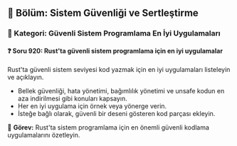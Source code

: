 ## 📘 Bölüm: Sistem Güvenliği ve Sertleştirme
### 🔹 Kategori: Güvenli Sistem Programlama En İyi Uygulamaları
#### ❓ Soru 920: Rust'ta güvenli sistem programlama için en iyi uygulamalar

Rust'ta güvenli sistem seviyesi kod yazmak için en iyi uygulamaları listeleyin ve açıklayın.

- Bellek güvenliği, hata yönetimi, bağımlılık yönetimi ve unsafe kodun en aza indirilmesi gibi konuları kapsayın.
- Her en iyi uygulama için örnek veya yönerge verin.
- İsteğe bağlı olarak, güvenli bir deseni gösteren kod parçası ekleyin.

🔧 **Görev:** Rust'ta sistem programlama için en önemli güvenli kodlama uygulamalarını özetleyin.
